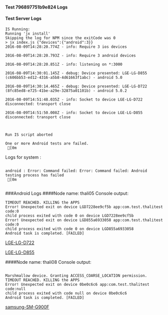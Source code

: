 #### Test 796897751b9e824 Logs

#### Test Server Logs
```
IS Running:
Running 'jx install'
Skipping the log for NPM since the exitCode was 0
> jx index.js {"devices":{"android":3}}
2016-08-09T14:28:20.774Z - info: Require 3 ios devices

2016-08-09T14:28:20.793Z - info: Require 3 android devices

2016-08-09T14:28:20.851Z - info: listening on *:3000

2016-08-09T14:30:01.145Z - debug: Device presented: LGE-LG-D855 (c606bb53-ed12-4316-a5b8-4d61663f1abc) - android 5.0

2016-08-09T14:30:14.465Z - debug: Device presented: LGE-LG-D722 (8fc85ed8-e725-41be-a29e-32875a01101b) - android 5.0.2

2016-08-09T14:51:48.035Z - info: Socket to device LGE-LG-D722 disconnected: transport close

2016-08-09T14:51:50.008Z - info: Socket to device LGE-LG-D855 disconnected: transport close


 
Run IS script aborted
 
One or more Android tests are failed.
 [0m

```


Logs for system : 
```

android : Error: Command failed: Error: Command failed: Android testing process has failed
 [0m


```
###Android Logs
####Node name: thali05
Console output:
```
TIMEOUT REACHED. KILLING the APPS
Error! Unexpected exit on device LGD7228ee9cf5b app:com.test.thalitest code:0 
child process exited with code 0 on device LGD7228ee9cf5b 
Error! Unexpected exit on device LGD855a6933058 app:com.test.thalitest code:0 
child process exited with code 0 on device LGD855a6933058 
Android task is completed. [FAILED]
```
[LGE-LG-D722](https://github.com/ThaliTester/TestResults/blob/796897751b9e824_PR_for_CI_test_purposes__issue_777_mlesnic/thali05_LGE-LG-D722.md)

[LGE-LG-D855](https://github.com/ThaliTester/TestResults/blob/796897751b9e824_PR_for_CI_test_purposes__issue_777_mlesnic/thali05_LGE-LG-D855.md)

####Node name: thali08
Console output:
```

Marshmallow device. Granting ACCESS_COARSE_LOCATION permission.
TIMEOUT REACHED. KILLING the APPS
Error! Unexpected exit on device 0be0c6c6 app:com.test.thalitest code:null 
child process exited with code null on device 0be0c6c6 
Android task is completed. [FAILED]
```
[samsung-SM-G900F](https://github.com/ThaliTester/TestResults/blob/796897751b9e824_PR_for_CI_test_purposes__issue_777_mlesnic/thali08_samsung-SM-G900F.md)




